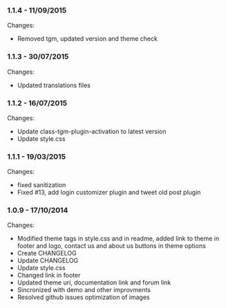 

### 1.1.4 - 11/09/2015

 Changes: 


 * Removed tgm, updated version and theme check


### 1.1.3 - 30/07/2015

 Changes: 


 * Updated translations files


### 1.1.2 - 16/07/2015

 Changes: 


 * Update class-tgm-plugin-activation to latest version
 * Update style.css


### 1.1.1 - 19/03/2015

 Changes: 


 * fixed sanitization
 * Fixed #13, add login customizer plugin and tweet old post plugin


### 1.0.9 - 17/10/2014

 Changes: 


 * Modified theme tags in style.css and in readme, added link to theme in footer and logo, contact us and about us buttons in theme options
 * Create CHANGELOG
 * Update CHANGELOG
 * Update style.css
 * Changed link in footer
 * Updated theme uri, documentation link and forum link
 * Sincronized with demo and other improvments
 * Resolved github issues   optimization of images
